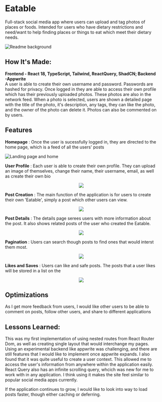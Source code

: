 # Eatable
Full-stack social media app where users can upload and tag photos of places or foods. Intended for users who have dietary restrictions and need/want to help finding places or things to eat which meet their dietary needs.

![Readme background ](https://github.com/Tch4lla/Eatable2024/assets/99618731/b2151ae1-c37f-4c9b-93db-0c426f4e6988)

## How It's Made:

**Frontend - React 18, TypeScript, Tailwind, ReactQuery, ShadCN; Backend -Appwrite**
<br>
A user is able to create their own username and password. Passwords are hashed for privacy. Once logged in they are able to access their own profile which has their previously uploaded photos. These photos are also in the network feed. When a photo is selected, users are shown a detailed page with the title of the photo, it's description, any tags, they can like the photo, and the owner of the photo can delete it. Photos can also be commented on by users.  

## Features
**Homepage**
: Once the user is sucessfully logged in, they are directed to the home page, which is a feed of all the users' posts

![Landing page and home](https://github.com/Tch4lla/Eatable2024/assets/99618731/7400864b-cbb3-4f41-849b-23d3f88464d1)

**User Profile**
: Each user is able to create their own profile. They can upload an image of themselves, change their name, their username, email, as well as create their own bio
<div align="center">
<img src = "https://media.giphy.com/media/5NWwfauLI22ihCoGrM/giphy.gif">
</div>

**Post Creation**
: The main function of the application is for users to create their own 'Eatable', simply a post which other users can view. 
<div align="center">
<img src = "https://media.giphy.com/media/fBTNcGjajx9BcfC0D5/giphy.gif">
</div>

**Post Details**
: The details page serees users with more information about the post. It also shows related posts of the user who created the Eatable. 
<br>
<div align="center">
<img src = "https://media.giphy.com/media/3PdgJZVg4DWnDHGWGZ/giphy.gif">
</div>

**Pagination**
: Users can search though posts to find ones that would interst them most. 
<div align="center">
<img src = "https://media.giphy.com/media/fG9DbllWPGXVj2Qgct/giphy.gif">
</div>

**Likes and Saves**
: Users can like and safe posts. The posts that a user likes will be stored in a list on the  
<div align="center">
<img src = "https://media.giphy.com/media/BF2Oiy1kJnlUjI9q0l/giphy.gif">
</div>

## Optimizations

As I get more feedback from users, I would like other users to be able to comment on posts, follow other users, and share to different applications

## Lessons Learned:

This was my first implementation of using nested routes from React Router Dom, as well as creating single layout that would interchange my pages. Using an experimental backend like appwrite was challenging, and there are still features that I would like to implement once appwrite expands. I also found that it was quite useful to create a user context. This allowed me to access the user's information from anywhere within the application easily. React Query also has an infinite scrolling query, whcich was new for me to work with in any application. I think using it makes the site feel similar to popular social media apps currently. 

If the application continues to grow, I would like to look into way to load posts faster, though either caching or deferring. 
